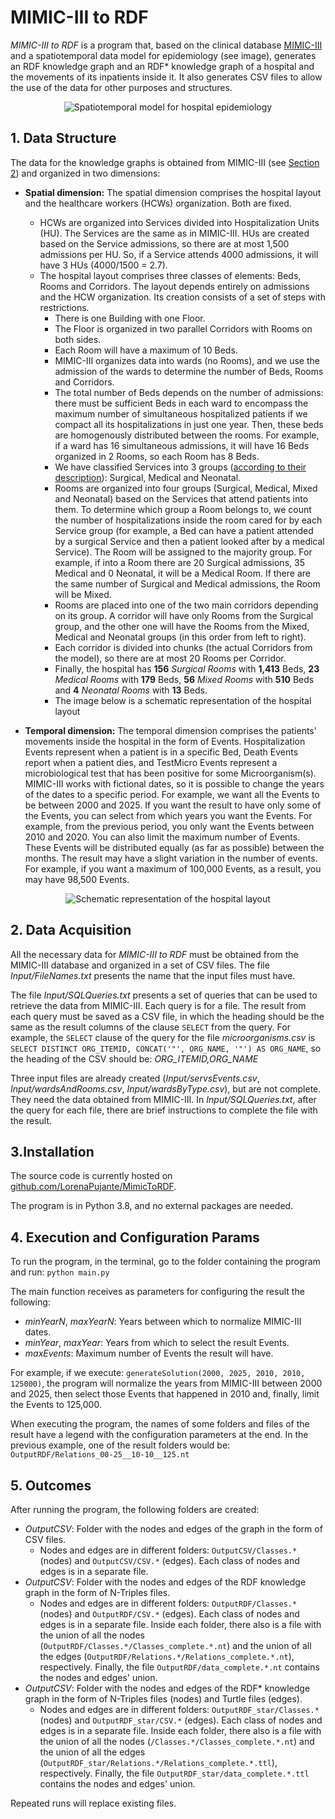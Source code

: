 # MIMIC-III to RDF

_MIMIC-III to RDF_ is a program that, based on the clinical database [MIMIC-III](https://physionet.org/content/mimiciii/1.4/) and a spatiotemporal data model for epidemiology (see image), generates an RDF knowledge graph and an RDF* knowledge graph of a hospital and the movements of its inpatients inside it. It also generates CSV files to allow the use of the data for other purposes and structures.

<!-- ![Spatiotemporal model for hospital epidemiology](https://github.com/LorenaPujante/MimicToRDF/assets/154461660/ccb2426b-7718-4bb1-bc14-330aabdb4b40) -->
<p align="center">
  <img src="https://github.com/LorenaPujante/MimicToRDF/assets/154461660/ccb2426b-7718-4bb1-bc14-330aabdb4b40" alt="Spatiotemporal model for hospital epidemiology">
</p>

## 1. Data Structure
The data for the knowledge graphs is obtained from MIMIC-III (see [Section 2](#dataAcq)) and organized in two dimensions:
- **Spatial dimension:** The spatial dimension comprises the hospital layout and the healthcare workers (HCWs) organization. Both are fixed.
	- HCWs are organized into Services divided into Hospitalization Units (HU). The Services are the same as in MIMIC-III. HUs are created based on the Service admissions, so there are at most 1,500 admissions per HU. So, if a Service attends 4000 admissions, it will have 3 HUs (4000/1500 = 2.7).
 	- The hospital layout comprises three classes of elements: Beds, Rooms and Corridors. The layout depends entirely on admissions and the HCW organization. Its creation consists of a set of steps with restrictions.
  		- There is one Building with one Floor.
    	- The Floor is organized in two parallel Corridors with Rooms on both sides.
     	- Each Room will have a maximum of 10 Beds.
      	- MIMIC-III organizes data into wards (no Rooms), and we use the admission of the wards to determine the number of Beds, Rooms and Corridors.
      	- The total number of Beds depends on the number of admissions: there must be sufficient Beds in each ward to encompass the maximum number of simultaneous hospitalized patients if we compact all its hospitalizations in just one year. Then, these beds are homogenously distributed between the rooms. For example, if a ward has 16 simultaneous admissions, it will have 16 Beds organized in 2 Rooms, so each Room has 8 Beds.
      	- We have classified Services into 3 groups ([according to their description](https://mimic.mit.edu/docs/iii/tables/services/)): Surgical, Medical and Neonatal.
      	- Rooms are organized into four groups (Surgical, Medical, Mixed and Neonatal) based on the Services that attend patients into them. To determine which group a Room belongs to, we count the number of hospitalizations inside the room cared for by each Service group (for example, a Bed can have a patient attended by a surgical Service and then a patient looked after by a medical Service). The Room will be assigned to the majority group. For example, if into a Room there are 20 Surgical admissions, 35 Medical and 0 Neonatal, it will be a Medical Room. If there are the same number of Surgical and Medical admissions, the Room will be Mixed.  
      	- Rooms are placed into one of the two main corridors depending on its group. A corridor will have only Rooms from the Surgical group, and the other one will have the Rooms from the Mixed, Medical and Neonatal groups (in this order from left to right).
      	- Each corridor is divided into chunks (the actual Corridors from the model), so there are at most 20 Rooms per Corridor.
      	- Finally, the hospital has **156** _Surgical Rooms_ with **1,413** Beds, **23** _Medical Rooms_ with **179** Beds, **56** _Mixed Rooms_ with **510** Beds and **4** _Neonatal Rooms_ with **13** Beds.
      	- The image below is a schematic representation of the hospital layout
   
-  **Temporal dimension:** The temporal dimension comprises the patients' movements inside the hospital in the form of Events. Hospitalization Events represent when a patient is in a specific Bed, Death Events report when a patient dies, and TestMicro Events represent a microbiological test that has been positive for some Microorganism(s). MIMIC-III works with fictional dates, so it is possible to change the years of the dates to a specific period. For example, we want all the Events to be between 2000 and 2025. If you want the result to have only some of the Events, you can select from which years you want the Events. For example, from the previous period, you only want the Events between 2010 and 2020. You can also limit the maximum number of Events. These Events will be distributed equally (as far as possible) between the months. The result may have a slight variation in the number of events. For example, if you want a maximum of 100,000 Events, as a result, you may have 98,500 Events.      

<!--![Schematic representation of the hospital layout](https://github.com/LorenaPujante/MimicToRDF/assets/154461660/4c12d02c-352a-4add-ab93-7e3a3646470d)-->
<p align="center">
  <img src="https://github.com/LorenaPujante/MimicToRDF/assets/154461660/4c12d02c-352a-4add-ab93-7e3a3646470d" alt="Schematic representation of the hospital layout">
</p>


## 2. Data Acquisition <a id='dataAcq'></a>

All the necessary data for _MIMIC-III to RDF_ must be obtained from the MIMIC-III database and organized in a set of CSV files. The file _Input/FileNames.txt_ presents the name that the input files must have.

The file _Input/SQLQueries.txt_ presents a set of queries that can be used to retrieve the data from MIMIC-III. Each query is for a file. The result from each query must be saved as a CSV file, in which the heading should be the same as the result columns of the clause `SELECT` from the query. For example, the `SELECT` clause of the query for the file _microorganisms.csv_ is `SELECT DISTINCT ORG_ITEMID, CONCAT('"', ORG_NAME, '"') AS ORG_NAME`, so the heading of the CSV should be: _ORG_ITEMID,ORG_NAME_

Three input files are already created (_Input/servsEvents.csv_, _Input/wardsAndRooms.csv_, _Input/wardsByType.csv_), but are not complete. They need the data obtained from MIMIC-III. In _Input/SQLQueries.txt_, after the query for each file, there are brief instructions to complete the file with the result.


## 3.Installation
The source code is currently hosted on [github.com/LorenaPujante/MimicToRDF](https://github.com/LorenaPujante/MimicToRDF).

The program is in Python 3.8, and no external packages are needed.


## 4. Execution and Configuration Params
To run the program, in the terminal, go to the folder containing the program and run: `python main.py`

The main function receives as parameters for configuring the result the following:
- _minYearN_, _maxYearN_: Years between which to normalize MIMIC-III dates.
- _minYear_, _maxYear_: Years from which to select the result Events.
- _maxEvents_: Maximum number of Events the result will have.

For example, if we execute: `generateSolution(2000, 2025, 2010, 2010, 125000)`, the program will normalize the years from MIMIC-III between 2000 and 2025, then select those Events that happened in 2010 and, finally, limit the Events to 125,000.

When executing the program, the names of some folders and files of the result have a legend with the configuration parameters at the end. In the previous example, one of the result folders would be: `OutputRDF/Relations_00-25__10-10__125.nt`


## 5. Outcomes
After running the program, the following folders are created:
- _OutputCSV_: Folder with the nodes and edges of the graph in the form of CSV files.
	- Nodes and edges are in different folders: `OutputCSV/Classes.*` (nodes) and `OutputCSV/CSV.*` (edges). Each class of nodes and edges is in a separate file.
- _OutputCSV_: Folder with the nodes and edges of the RDF knowledge graph in the form of N-Triples files.
	- Nodes and edges are in different folders: `OutputRDF/Classes.*` (nodes) and `OutputRDF/CSV.*` (edges). Each class of nodes and edges is in a separate file. Inside each folder, there also is a file with the union of all the nodes (`OutputRDF/Classes.*/Classes_complete.*.nt`) and the union of all the edges (`OutputRDF/Relations.*/Relations_complete.*.nt`), respectively. Finally, the file `OutputRDF/data_complete.*.nt` contains the nodes and edges' union.
- _OutputCSV_: Folder with the nodes and edges of the RDF* knowledge graph in the form of N-Triples files (nodes) and Turtle files (edges).
	- Nodes and edges are in different folders: `OutputRDF_star/Classes.*` (nodes) and `OutputRDF_star/CSV.*` (edges). Each class of nodes and edges is in a separate file. Inside each folder, there also is a file with the union of all the nodes (`/Classes.*/Classes_complete.*.nt`) and the union of all the edges (`OutputRDF_star/Relations.*/Relations_complete.*.ttl`), respectively. Finally, the file `OutputRDF_star/data_complete.*.ttl` contains the nodes and edges' union.

Repeated runs will replace existing files.




